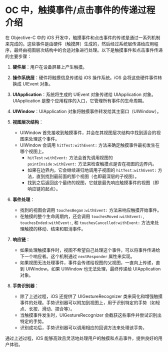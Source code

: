 # OC 中，触摸事件/点击事件的传递过程介绍

在 Objective-C 中的 iOS 开发中，触摸事件和点击事件的传递是通过一系列机制来完成的。这些事件是由硬件（触摸屏）生成的，然后经过系统层传递给应用程序，最终由视图层次结构中的合适对象进行处理。以下是触摸事件和点击事件传递的主要步骤：

1. **硬件层**：用户在设备屏幕上产生触摸。

2. **操作系统层**：硬件将触摸信息传递给 iOS 操作系统。iOS 会将这些硬件事件转换成 UIEvent 对象。

3. **UIApplication**：系统将生成的 UIEvent 对象传递给 UIApplication 对象。UIApplication 是整个应用程序的入口，它管理所有事件的生命周期。

4. **UIWindow**：UIApplication 对象将触摸事件转发给其主窗口（UIWindow）。

5. **视图层次结构**：
   - UIWindow 首先接收到触摸事件，并会在其视图层次结构中找到适合的视图来处理这个事件。
   - UIWindow 会调用 `hitTest:withEvent:` 方法来确定触摸事件最初发生在哪个视图上。
     - `hitTest:withEvent:` 方法会首先调用视图的 `pointInside:withEvent:` 方法来检查触摸点是否在视图的边界内。
     - 如果在边界内，它会继续递归地调用子视图的 `hitTest:withEvent:` 方法，直到找到最前面的那个视图（也即最深层的子视图）。
     - 找到之后返回这个最终的视图，它就是最先响应触摸事件的视图（即响应链的起点）。

6. **事件处理**：
   - 找到的视图会调用 `touchesBegan:withEvent:` 方法来响应触摸开始事件。
   - 在触摸的整个生命周期内，还会调用 `touchesMoved:withEvent:`, `touchesEnded:withEvent:`, 和 `touchesCancelled:withEvent:` 方法来处理触摸的移动、结束和取消事件。

7. **响应链**：
   - 如果处理触摸事件时，视图不希望自己处理这个事件，可以将事件传递给下一个响应者。这个机制通过 `nextResponder` 属性来实现。
   - 如果视图无法处理事件，事件会传递给视图的父视图，一直向上传递，直到 UIWindow。如果 UIWindow 也无法处理，最终传递给 UIApplication 对象。

8. **手势识别器**：
   - 除了上述过程，iOS 还提供了 UIGestureRecognizer 类来简化和增强触摸事件的处理。手势识别器可以附加到视图上，用于识别特定的手势（如轻点、长按、滑动、捏合等）。
   - 当触摸事件发生时，UIGestureRecognizer 会截获这些事件并尝试识别出特定的手势。
   - 识别成功后，手势识别器可以调用相应的回调方法来处理该手势。

通过上述过程，iOS 能够高效且灵活地处理用户的触摸和点击事件，提供良好的用户体验。